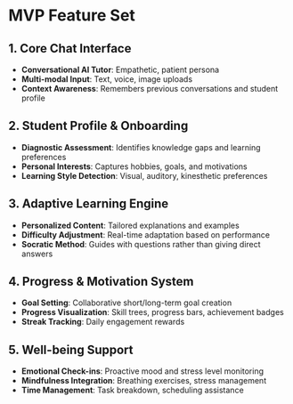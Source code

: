 # MVP Feature Set

## 1. Core Chat Interface

- **Conversational AI Tutor**: Empathetic, patient persona
- **Multi-modal Input**: Text, voice, image uploads
- **Context Awareness**: Remembers previous conversations and student profile

## 2. Student Profile & Onboarding

- **Diagnostic Assessment**: Identifies knowledge gaps and learning preferences
- **Personal Interests**: Captures hobbies, goals, and motivations
- **Learning Style Detection**: Visual, auditory, kinesthetic preferences

## 3. Adaptive Learning Engine

- **Personalized Content**: Tailored explanations and examples
- **Difficulty Adjustment**: Real-time adaptation based on performance
- **Socratic Method**: Guides with questions rather than giving direct answers

## 4. Progress & Motivation System

- **Goal Setting**: Collaborative short/long-term goal creation
- **Progress Visualization**: Skill trees, progress bars, achievement badges
- **Streak Tracking**: Daily engagement rewards

## 5. Well-being Support

- **Emotional Check-ins**: Proactive mood and stress level monitoring
- **Mindfulness Integration**: Breathing exercises, stress management
- **Time Management**: Task breakdown, scheduling assistance

